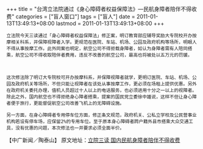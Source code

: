 +++
title = "台湾立法院通过《身心障碍者权益保障法》—民航身障者陪伴不得收费"
categories = ["盲人窗口"]
tags = ["盲人"]
date = 2011-01-13T13:49:13+08:00
lastmod = 2011-01-13T13:49:13+08:00
+++



    立法院今天三读通过「身心障碍者权益保障法」修正案，明订教育部应辅导奖励大专院校开办按摩相关科系，并保障视障者入学。更规范在医院、车站、机场、公园及政府机构等场所，明眼人不得从事按摩工作。此外同案也明定，航空公司不得拒载身障者，如认为身障者需有人陪同搭乘，航空公司不得收取陪伴者费用，违反不改善的航空公司，最高也将被处以五万元的罚锾。

 

    这次修法除了明订大专院校可开办按摩科系，并保障视障者就学，更明订医院、车站、机场、公园及政府机关等场所，不但只能让视障者在该处从事按摩工作，更必须在场租上提供优惠。另外在政府机关委托办理，值机人员超过十人以上的电话服务，也必须进用十分之一以上的视障者。除此之外，国内航空也不得拒绝身心障者搭乘，提案的国民党立委徐中雄说，这样不但让身心障者便于旅行，更能督促航空公司改善飞机上的无障碍设施。 

    另一方面，在身心障碍者专用停车位方面，修正条文规范，政府机关、公私立学校及公民营事业机构若设有停车场，应保留2%的专用车位。至于原本身心障碍者跨户籍外县市搭乘大众交通工具，没有优惠的问题，本次修法也一并要求必须全面半价。
【中广新闻／陶泰山】
原文地址：<a href="http://gb.chinatimes.com/gate/gb/news.chinatimes.com/politics/50205520/132011011000614.html" target="_blank">立院三读 国内民航身障者陪伴不得收费</a>